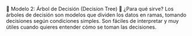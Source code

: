 🌳 Modelo 2: Árbol de Decisión (Decision Tree)
📘 ¿Para qué sirve?
Los árboles de decisión son modelos que dividen los datos en ramas, tomando decisiones según condiciones simples. Son fáciles de interpretar y muy útiles cuando quieres entender cómo se toman las decisiones.

